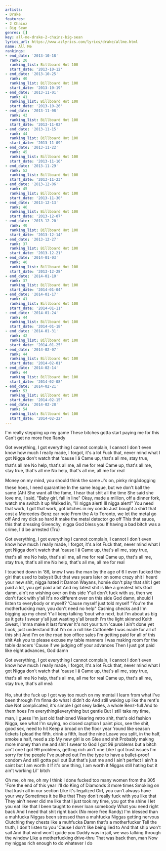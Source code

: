 ```yaml
---
artists:
- Drake
features:
- 2 Chainz
- Big Sean
genres: []
key: all-me-drake-2-chainz-big-sean
lyrics_url: https://www.azlyrics.com/lyrics/drake/allme.html
name: All Me
rankings:
- end_date: '2013-10-18'
  rank: 20
  ranking_list: Billboard Hot 100
  start_date: '2013-10-12'
- end_date: '2013-10-25'
  rank: 40
  ranking_list: Billboard Hot 100
  start_date: '2013-10-19'
- end_date: '2013-11-01'
  rank: 41
  ranking_list: Billboard Hot 100
  start_date: '2013-10-26'
- end_date: '2013-11-08'
  rank: 43
  ranking_list: Billboard Hot 100
  start_date: '2013-11-02'
- end_date: '2013-11-15'
  rank: 44
  ranking_list: Billboard Hot 100
  start_date: '2013-11-09'
- end_date: '2013-11-22'
  rank: 45
  ranking_list: Billboard Hot 100
  start_date: '2013-11-16'
- end_date: '2013-11-29'
  rank: 52
  ranking_list: Billboard Hot 100
  start_date: '2013-11-23'
- end_date: '2013-12-06'
  rank: 45
  ranking_list: Billboard Hot 100
  start_date: '2013-11-30'
- end_date: '2013-12-13'
  rank: 46
  ranking_list: Billboard Hot 100
  start_date: '2013-12-07'
- end_date: '2013-12-20'
  rank: 40
  ranking_list: Billboard Hot 100
  start_date: '2013-12-14'
- end_date: '2013-12-27'
  rank: 37
  ranking_list: Billboard Hot 100
  start_date: '2013-12-21'
- end_date: '2014-01-03'
  rank: 40
  ranking_list: Billboard Hot 100
  start_date: '2013-12-28'
- end_date: '2014-01-10'
  rank: 37
  ranking_list: Billboard Hot 100
  start_date: '2014-01-04'
- end_date: '2014-01-17'
  rank: 41
  ranking_list: Billboard Hot 100
  start_date: '2014-01-11'
- end_date: '2014-01-24'
  rank: 44
  ranking_list: Billboard Hot 100
  start_date: '2014-01-18'
- end_date: '2014-01-31'
  rank: 42
  ranking_list: Billboard Hot 100
  start_date: '2014-01-25'
- end_date: '2014-02-07'
  rank: 44
  ranking_list: Billboard Hot 100
  start_date: '2014-02-01'
- end_date: '2014-02-14'
  rank: 44
  ranking_list: Billboard Hot 100
  start_date: '2014-02-08'
- end_date: '2014-02-21'
  rank: 53
  ranking_list: Billboard Hot 100
  start_date: '2014-02-15'
- end_date: '2014-02-28'
  rank: 54
  ranking_list: Billboard Hot 100
  start_date: '2014-02-22'
---
```



I'm really stepping up my game
These bitches gotta start paying me for this
Can't get no more free Randy


Got everything, I got everything
I cannot complain, I cannot
I don't even know how much I really made, I forgot, it's a lot
Fuck that, never mind what I got
Nigga don't watch that 'cause I â
Came up, that's all me, stay true, that's all me
No help, that's all me, all me for real
Came up, that's all me, stay true, that's all me
No help, that's all me, all me for real


Money on my mind, you should think the same
J's on, pinky ringâdogging these hoes, I need quarantine
In the same league, but we don't ball the same
(Ah) She want all the fame, I hear that shit all the time
She said she love me, I said, "Baby girl, fall in line"
Okay, made a million, off a dinner fork, watch me switch it up
Walked in, "Ill nigga alert! Ill nigga alert!"
You need that work, I got that work, got bitches in my condo
Just bought a shirt that cost a Mercedes-Benz car note
From the A to Toronto, we let the metal go off
And my dick so hard it make the metal detector go off
This that sauce, this that dressing
Givenchy, nigga God bless you
If having a bad bitch was a crime, I'd be arrested (Tru)


Got everything, I got everything
I cannot complain, I cannot
I don't even know how much I really made, I forgot, it's a lot
Fuck that, never mind what I got
Nigga don't watch that 'cause I â
Came up, that's all me, stay true, that's all me
No help, that's all me, all me for real
Came up, that's all me, stay true, that's all me
No help, that's all me, all me for real

I touched down in '86, knew I was the man by the age of 6
I even fucked the girl that used to babysit
But that was years later on some crazy shit
I heard your new shit, nigga hated it
Damon Wayans, homie don't play that shit
I get paid a lot, you get paid a bit
And my latest shit is like a greatest hits
God damn, ain't no wishing over on this side
Y'all don't fuck with us, then we don't fuck with y'all
It's no different over on this side
God damn, should I listen to everybody or myself?
'Cause myself just told myself
"You're the motherfucking man, you don't need no help"
Cashing checks and I'm bigging up my chest
Y'all keep talking 'bout who next, but I'm about as big as it gets
I swear y'all just wasting y'all breath
I'm the light skinned Keith Sweat, I'mma make it last forever
It's not your turn 'cause I ain't done yet
Look, just understand that I'm on a roll like Cottonelle
I was made for all of this shit
And I'm on the road box office sales
I'm getting paid for all of this shit
Ask you to please excuse my table manners
I was making room for the table dancers
'Cause if we judging off your advances
Then I just got paid like eight advances, God damn

Got everything, I got everything
I cannot complain, I cannot
I don't even know how much I really made, I forgot, it's a lot
Fuck that, never mind what I got
Nigga don't watch that 'cause I â
Came up, that's all me, stay true, that's all me
No help, that's all me, all me for real
Came up, that's all me, stay true, that's all meâ


Ho, shut the fuck up
I got way too much on my mental
I learn from what I've been through
I'm finna do what I didn't do
And still waking up like the rent's due
Not complicated, it's simple
I got sexy ladies, a whole Benz-full
And to them hoes I'm everythingâeverything but gentle
But I still take my time, man, I guess I'm just old fashioned
Wearing retro shit, that's old fashion
Nigga, see what I'm saying, no closed caption
I paint pics, see the shit, good sex, need to hit
Keep a broad on the floor year 'round like season tickets
I plead the fifth, drink a fifth, load the nine
Leave you split, in the half, smoke a half, need a zip
My new girl is on Glee and shit
Probably making more money than me and shit
I swear to God I got 99 problems but a bitch ain't one
I got 99 problems, getting rich ain't one
Like I got trust issues
I'm sorry for the people I've pushed out
I'm the type to have a bullet-proof condom
And still gotta pull out
But that's just me and I ain't perfect
I ain't a saint but I am worth it
If it's one thing, I am worth it
Niggas still hating but it ain't working
Lil' bitch


Oh me, oh me, oh my
I think I done fucked too many women from the 305
'Fore the end of this year
I'll do King of Diamonds 3 more times
Smoking on that kush all in our section
Like it's legalized
Girl, you can't always have your way
Sometimes it be like that
They don't really fuck with you like that
They ain't never did me like that
I just took my time, you got the shine
I let you eat like that
I been taught to never loan somebody
What you need right back
And I need that shit right back
(No more free Randy) I'm blessed than a muhfucka
Niggas been stressed than a muhfucka
Niggas getting nervous
Clutching they chests like a muhfucka
Damn that's a motherfucker
Tell the truth, I don't listen to you
'Cause I don't like being lied to
And that ship won't sail
And that wind won't guide you
Daddy was in jail, we was talking through the window
Like a motherfucking drive-thru
That was back then, man
Now my niggas rich enough to do whatever I do



